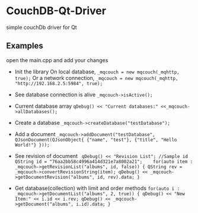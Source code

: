 # CouchDB-Qt-Driver
simple couchDb driver for Qt

## Examples
open the main.cpp and add your changes

* Init the library
  On local database,
  `_mqcouch = new mqcouch(_mqhttp, true);`
  Or a network connection,
  `_mqcouch = new mqcouch(_mqhttp, "http://192.168.2.5:5984", true);`
  
* See database connection is alive
  `_mqcouch->isActive();`
 
* Current database array
  `qDebug() << "Current databases:" <<_mqcouch->allDatabases();`
 
* Create a database
  `_mqcouch->createDatabase("testDatabase");`

* Add a document
  `
  _mqcouch->addDocument("testDatabase",  QJsonDocument(QJsonObject{
                                                         {"name", "test"},
                                                         {"title", "Hello World!"}
                                                     }));
  `
* See revision of document
  ` 
    qDebug() << "Revision List";
    //Sample id
    QString id = "76aa2bb58c4996a414d321e7a8002a21";   
    for(auto item : _mqcouch->getRevisionList("albums", id, false))
    {
        QString rev = _mqcouch->convertRevisionString(item);
        qDebug() << _mqcouch->getDocumentRevision("albums", id, rev).data;
    }  
  `
* Get database(collection) with limit and order methods
  `
    for(auto i : _mqcouch->getDocumentList("albums", 2, true))
    {
        qDebug() << "New Item:" << i.id << i.rev;
        qDebug() << _mqcouch->getDocument("albums", i.id).data;
    }
  `
